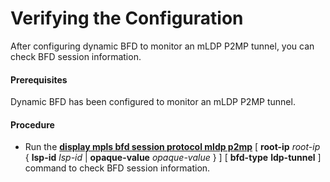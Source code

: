 Verifying the Configuration
===========================

After configuring dynamic BFD to monitor an mLDP P2MP tunnel, you can check BFD session information.

#### Prerequisites

Dynamic BFD has been configured to monitor an mLDP P2MP tunnel.


#### Procedure

* Run the [**display mpls bfd session protocol mldp p2mp**](cmdqueryname=display+mpls+bfd+session+protocol+mldp+p2mp+root-ip+lsp-id) [ **root-ip** *root-ip* { **lsp-id** *lsp-id* | **opaque-value** *opaque-value* } ] [ **bfd-type** **ldp-tunnel** ] command to check BFD session information.